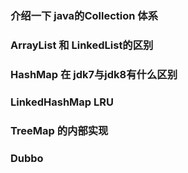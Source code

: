 ### 介绍一下 java的Collection 体系



### ArrayList 和 LinkedList的区别



### HashMap 在 jdk7与jdk8有什么区别



### LinkedHashMap LRU 



### TreeMap 的内部实现



### Dubbo

